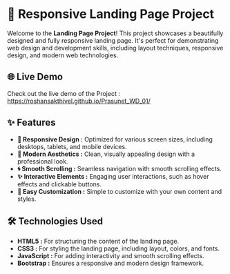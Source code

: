 # 🌟 Responsive Landing Page Project

Welcome to the **Landing Page Project**! This project showcases a beautifully designed and fully responsive landing page. It's perfect for demonstrating web design and development skills, including layout techniques, responsive design, and modern web technologies.

## 🌐 Live Demo

Check out the live demo of the Project : https://roshansakthivel.github.io/Prasunet_WD_01/


## ✨ Features

- **📱 Responsive Design :** Optimized for various screen sizes, including desktops, tablets, and mobile devices.
- **🎨 Modern Aesthetics :** Clean, visually appealing design with a professional look.
- **🌀 Smooth Scrolling :** Seamless navigation with smooth scrolling effects.
- **✨ Interactive Elements :** Engaging user interactions, such as hover effects and clickable buttons.
- **🔧 Easy Customization :** Simple to customize with your own content and styles.

## 🛠️ Technologies Used

- **HTML5 :** For structuring the content of the landing page.
- **CSS3 :** For styling the landing page, including layout, colors, and fonts.
- **JavaScript :** For adding interactivity and smooth scrolling effects.
- **Bootstrap :** Ensures a responsive and modern design framework.

